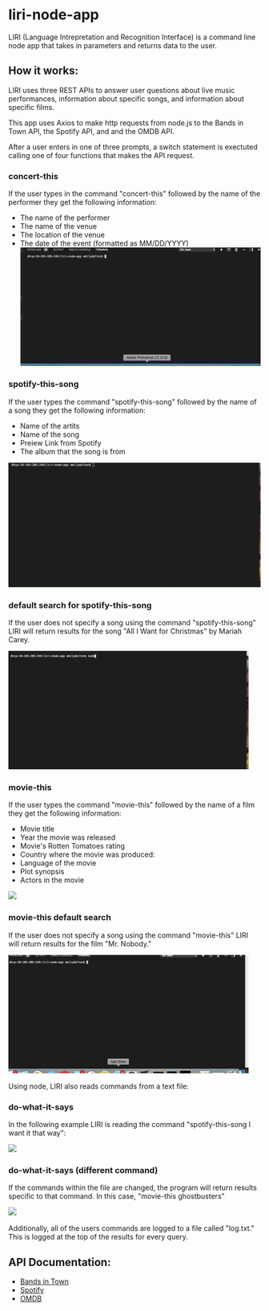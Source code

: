 # liri-node-app

LIRI (Language Intrepretation and Recognition Interface) is a command line node app that takes in parameters and returns data to the user. 

## How it works:
 

LIRI uses three REST APIs to answer user questions about live music performances, information about specific songs, and information about specific films. 


This app uses Axios to make http requests from node.js to the Bands in Town API, the Spotify API, and and the OMDB API. 

After a user enters in one of three prompts, a switch statement is exectuted calling one of four functions that makes the API request.
### concert-this
If the user types in the command "concert-this" followed by the name of the performer they get the following information: 

* The name of the performer
* The name of the venue
* The location of the venue
* The date of the event (formatted as MM/DD/YYYY)
![](concert-this.gif)


### spotify-this-song
If the user types the command "spotify-this-song" followed by the name of a song they get the following information: 

* Name of the artits
* Name of the song
* Preiew Link from Spotify
* The album that the song is from 

![](spotify-this-song.gif)



### default search for spotify-this-song
If the user does not specify a song using the command "spotify-this-song" LIRI will return results for the song "All I Want for Christmas" by Mariah Carey.

![](spotify-this-default.gif)

### movie-this
If the user types the command "movie-this" followed by the name of a film they get the following information: 

* Movie title 
* Year the movie was released
* Movie's Rotten Tomatoes rating
* Country where the movie was produced: 
* Language of the movie 
* Plot synopsis 
* Actors in the movie 

![](movie-this.gif)

### movie-this default search
If the user does not specify a song using the command "movie-this" LIRI will return results for the film "Mr. Nobody."


![](movie-this-default.gif)



Using node, LIRI also reads commands from a text file: 


### do-what-it-says
In the following example LIRI is reading the command "spotify-this-song I want it that way":

![](do-what-it-says.gif)

### do-what-it-says (different command) 

If the commands within the file are changed, the program will return results specific to that command. In this case, "movie-this ghostbusters" 

![](do-what-it-says-diff-command.gif)

Additionally, all of the users commands are logged to a file called "log.txt." This is logged at the top of the results for every query. 


## API Documentation: 

* [Bands in Town](https://app.swaggerhub.com/api/Bandsintown/PublicAPI/3.0.0)
* [Spotify](https://developer.spotify.com/documentation/) 
* [OMDB](http://www.omdbapi.com/)



 



